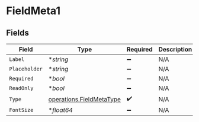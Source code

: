# FieldMeta1


## Fields

| Field                                                                | Type                                                                 | Required                                                             | Description                                                          |
| -------------------------------------------------------------------- | -------------------------------------------------------------------- | -------------------------------------------------------------------- | -------------------------------------------------------------------- |
| `Label`                                                              | **string*                                                            | :heavy_minus_sign:                                                   | N/A                                                                  |
| `Placeholder`                                                        | **string*                                                            | :heavy_minus_sign:                                                   | N/A                                                                  |
| `Required`                                                           | **bool*                                                              | :heavy_minus_sign:                                                   | N/A                                                                  |
| `ReadOnly`                                                           | **bool*                                                              | :heavy_minus_sign:                                                   | N/A                                                                  |
| `Type`                                                               | [operations.FieldMetaType](../../models/operations/fieldmetatype.md) | :heavy_check_mark:                                                   | N/A                                                                  |
| `FontSize`                                                           | **float64*                                                           | :heavy_minus_sign:                                                   | N/A                                                                  |